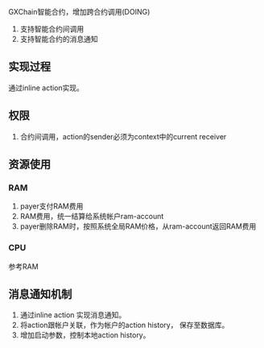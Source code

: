GXChain智能合约，增加跨合约调用(DOING)

1.  支持智能合约间调用
2.  支持智能合约的消息通知

## 实现过程 

通过inline action实现。


## 权限
1. 合约间调用，action的sender必须为context中的current receiver


## 资源使用


### RAM

1. payer支付RAM费用
2. RAM费用，统一结算给系统帐户ram-account
3. payer删除RAM时，按照系统全局RAM价格，从ram-account返回RAM费用

### CPU
参考RAM


## 消息通知机制
1. 通过inline action 实现消息通知。
2. 将action跟帐户关联，作为帐户的action history， 保存至数据库。
3. 增加启动参数，控制本地action history。
